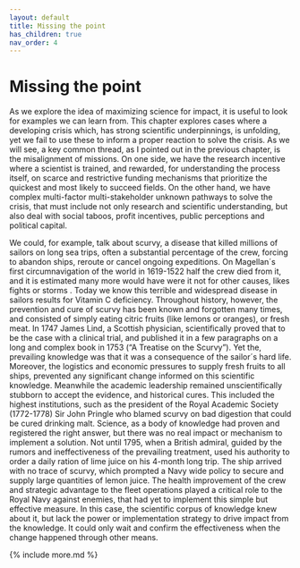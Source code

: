 ```yaml
---
layout: default
title: Missing the point
has_children: true
nav_order: 4
---
```


# Missing the point

As we explore the idea of maximizing science for impact, it is useful to look for examples we can learn from. This chapter explores cases where a developing crisis which, has strong scientific underpinnings, is unfolding, yet we fail to use these to inform a proper reaction to solve the crisis.
As we will see, a key common thread, as I pointed out in the previous chapter, is the misalignment of missions. On one side, we have the research incentive where a scientist is trained, and rewarded, for understanding the process itself, on scarce and restrictive funding mechanisms that prioritize the quickest and most likely to succeed fields. On the other hand, we have complex multi-factor multi-stakeholder unknown pathways to solve the crisis, that must include not only research and scientific understanding, but also deal with social taboos, profit incentives, public perceptions and political capital.  

We could, for example, talk about scurvy, a disease that killed millions of sailors on long sea trips, often a substantial percentage of the crew, forcing to abandon ships, reroute or cancel ongoing expeditions. On Magellan´s first circumnavigation of the world in 1619-1522 half the crew died from it, and it is estimated many more would have were it not for other causes, likes fights or storms . Today we know this terrible and widespread disease in sailors results for Vitamin C deficiency. Throughout history, however, the prevention and cure of scurvy has been known and forgotten many times, and consisted of simply eating citric fruits (like lemons or oranges), or fresh meat. In 1747 James Lind, a Scottish physician, scientifically proved that to be the case with a clinical trial, and published it in a few paragraphs on a long and complex book in 1753 (“A Treatise on the Scurvy”). Yet the, prevailing knowledge was that it was a consequence of the sailor´s hard life. Moreover, the logistics and economic pressures to supply fresh fruits to all ships, prevented any significant change informed on this scientific knowledge. Meanwhile the academic leadership remained unscientifically stubborn to accept the evidence, and historical cures. This included the highest institutions, such as the president of the Royal Academic Society (1772-1778) Sir John Pringle who blamed scurvy on bad digestion that could be cured drinking malt. Science, as a body of knowledge had proven and registered the right answer, but there was no real impact or mechanism to implement a solution. Not until 1795, when a British admiral, guided by the rumors and ineffectiveness of the prevailing treatment, used his authority to order a daily ration of lime juice on his 4-month long trip. The ship arrived with no trace of scurvy, which prompted a Navy wide policy to secure and supply large quantities of lemon juice. The health improvement of the crew and strategic advantage to the fleet operations played a critical role to the Royal Navy against enemies, that had yet to implement this simple but effective measure. In this case, the scientific corpus of knowledge knew about it, but lack the power or implementation strategy to drive impact from the knowledge. It could only wait and confirm the effectiveness when the change happened through other means.

{% include more.md %}
